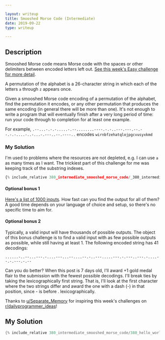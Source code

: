 ```yaml
---

layout: writeup
title: Smooshed Morse Code (Intermediate)
date: 2019-09-22
type: writeup

---
```


## Description

Smooshed Morse code means Morse code with the spaces or other delimiters between encoded letters left out. [See this week's Easy challenge for more detail](https://www.reddit.com/r/dailyprogrammer/comments/cmd1hb/20190805_challenge_380_easy_smooshed_morse_code_1/).

A permutation of the alphabet is a 26-character string in which each of the letters `a` through `z` appears once.

Given a smooshed Morse code encoding of a permutation of the alphabet, find the permutation it encodes, or any other permutation that produces the same encoding (in general there will be more than one). It's not enough to write a program that will eventually finish after a very long period of time: run your code through to completion for at least one example.

For example, `.--...-.-.-.....-.--........----.-.-..---.---.--.--.-.-....-..-...-.---..--.----..` encodes `wirnbfzehatqlojpgcvusyxkmd`

### My Solution

I'm used to problems where the resources are not depleted, e.g. I can use `a` as many times as I want. The trickiest part of this challenge for me was keeping track of the substring indexes.

```python
{% include_relative 380_intermediate_smooshed_morse_code/_380_intermediate_smooshed_morse_code.py %}
```

#### Optional bonus 1

[Here's a list of 1000 inputs](https://gist.github.com/cosmologicon/415be8987a24a3abd07ba1dddc3cf389#file-smorse2-bonus1-in). How fast can you find the output for all of them? A good time depends on your language of choice and setup, so there's no specific time to aim for.

#### Optional bonus 2

Typically, a valid input will have thousands of possible outputs. The object of this bonus challenge is to find a valid input with as few possible outputs as possible, while still having at least 1. The following encoded string has 41 decodings:

`......-..--...---.-....---...--....--.-..---.....---.-.---..---.-....--.-.---.-.--`

Can you do better? When this post is 7 days old, I'll award +1 gold medal flair to the submission with the fewest possible decodings. I'll break ties by taking the lexicographically first string. That is, I'll look at the first character where the two strings differ and award the one with a dash (-) in that position, since - is before . lexicographically.

Thanks to [u/Separate_Memory](https://www.reddit.com/u/Separate_Memory[) for inspiring this week's challenges on [r/dailyprogrammer_ideas](https://www.reddit.com/r/dailyprogrammer_ideas)!

## My Solution

```c++
{% include_relative 380_intermediate_smooshed_morse_code/380_hello_world.cc %}
```
